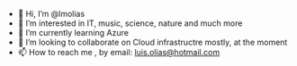 - 👋 Hi, I’m @lmolias
- 👀 I’m interested in IT, music, science, nature and much more
- 🌱 I’m currently learning Azure
- 💞️ I’m looking to collaborate on Cloud infrastructre mostly, at the moment
- 📫 How to reach me , by email: luis.olias@hotmail.com

<!---
lmolias/lmolias is a ✨ special ✨ repository because its `README.md` (this file) appears on your GitHub profile.
You can click the Preview link to take a look at your changes.
--->
